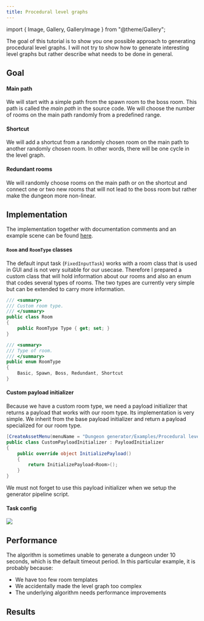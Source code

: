 ```yaml
---
title: Procedural level graphs
---
```


import { Image, Gallery, GalleryImage } from "@theme/Gallery";

The goal of this tutorial is to show you one possible approach to generating procedural level graphs. I will not try to show how to generate interesting level graphs but rather describe what needs to be done in general.

## Goal

#### Main path

We will start with a simple path from the spawn room to the boss room. This path is called the *main path* in the source code. We will choose the number of rooms on the main path randomly from a predefined range.

#### Shortcut

We will add a shortcut from a randomly chosen room on the main path to another randomly chosen room. In other words, there will be one cycle in the level graph.

#### Redundant rooms

We will randomly choose rooms on the main path or on the shortcut and connect one or two new rooms that will not lead to the boss room but rather make the dungeon more non-linear.

## Implementation

The implementation together with documentation comments and an example scene can be found [here](https://github.com/OndrejNepozitek/ProceduralLevelGenerator-Unity/tree/master/Assets/ProceduralLevelGenerator/Examples/ProceduralLevelGraphs).

#### `Room` and `RoomType` classes

The default input task (`FixedInputTask`) works with a room class that is used in GUI and is not very suitable for our usecase. Therefore I prepared a custom class that will hold information about our rooms and also an enum that codes several types of rooms. The two types are currently very simple but can be extended to carry more information.

```csharp
/// <summary>
/// Custom room type.
/// </summary>
public class Room
{
    public RoomType Type { get; set; }
}
```

```csharp
/// <summary>
/// Type of room.
/// </summary>
public enum RoomType
{
    Basic, Spawn, Boss, Redundant, Shortcut
}
```

#### Custom payload initializer

Because we have a custom room type, we need a payload initializer that returns a payload that works with our room type. Its implementation is very simple. We inherit from the base payload initializer and return a payload specialized for our room type.

```csharp
[CreateAssetMenu(menuName = "Dungeon generator/Examples/Procedural level graphs/Payload initializer", fileName = "PayloadInitializer")]
public class CustomPayloadInitializer : PayloadInitializer
{
    public override object InitializePayload()
    {
        return InitializePayload<Room>();
    }
}
```

We must not forget to use this payload initializer when we setup the generator pipeline script.

#### Task config

<Image src="img/original/procedural_level_graph_inspector.png" />

## Performance

The algorithm is sometimes unable to generate a dungeon under 10 seconds, which is the default timeout period. In this particular example, it is probably because:

- We have too few room templates
- We accidentally made the level graph too complex
- The underlying algorithm needs performance improvements

## Results

<Gallery cols={2} fixedHeight>
    <GalleryImage src="img/original/procedural_level_graph_example1.png" caption="Only main path" />
    <GalleryImage src="img/original/procedural_level_graph_example2.png" caption="Only main path" />
    <GalleryImage src="img/original/procedural_level_graph_example3.png" caption="With a shortcut" />
    <GalleryImage src="img/original/procedural_level_graph_example4.png" caption="With a shortcut" />
    <GalleryImage src="img/original/procedural_level_graph_example5.png" caption="With redundant rooms" />
    <GalleryImage src="img/original/procedural_level_graph_example6.png" caption="With redundant rooms" />
</Gallery>